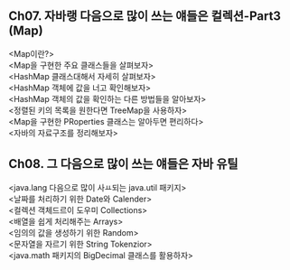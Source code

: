 ## Ch07. 자바랭 다음으로 많이 쓰는 얘들은 컬렉션-Part3 (Map)
<Map이란?> <br>
<Map을 구현한 주요 클래스들을 살펴보자> <br>
<HashMap 클래스대해서 자세히 살펴보자> <br>
<HashMap 객체에 값을 너고 확인해보자> <br>
<HashMap 객체의 값을 확인하는 다른 방법들을 알아보자> <br>
<정렬된 키의 목록을 원한다면 TreeMap을 사용하자> <br>
<Map을 구현한 PRoperties 클래스는 알아두면 편리하다> <br>
<자바의 자료구조를 정리해보자>


## Ch08. 그 다음으로 많이 쓰는 얘들은 자바 유틸
<java.lang 다음으로 많이 사ㅛ되는 java.util 패키지> <br>
<날짜를 처리하기 위한 Date와 Calender> <br>
<컬렉션 객체드르이 도우미 Collections> <br>
<배열을 쉽게 처리해주는 Arrays> <br>
<임의의 값을 생성하기 위한 Random> <br>
<문자열을 자르기 위한 String Tokenzior> <br>
<java.math 패키지의 BigDecimal 클래스를 활용하자> <br>
